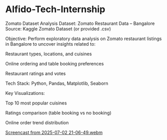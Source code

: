 # Alfido-Tech-Internship

Zomato Dataset Analysis
Dataset: Zomato Restaurant Data – Bangalore
Source: Kaggle Zomato Dataset (or provided .csv)

Objective:
Perform exploratory data analysis on Zomato restaurant listings in Bangalore to uncover insights related to:

Restaurant types, locations, and cuisines

Online ordering and table booking preferences

Restaurant ratings and votes

Tech Stack:
Python, Pandas, Matplotlib, Seaborn

Key Visualizations:

Top 10 most popular cuisines

Ratings comparison (table booking vs no booking)

Online order trend distribution

[Screencast from 2025-07-02 21-06-49.webm](https://github.com/user-attachments/assets/3cf8888a-913b-425d-8e49-d167e6c72a30)
